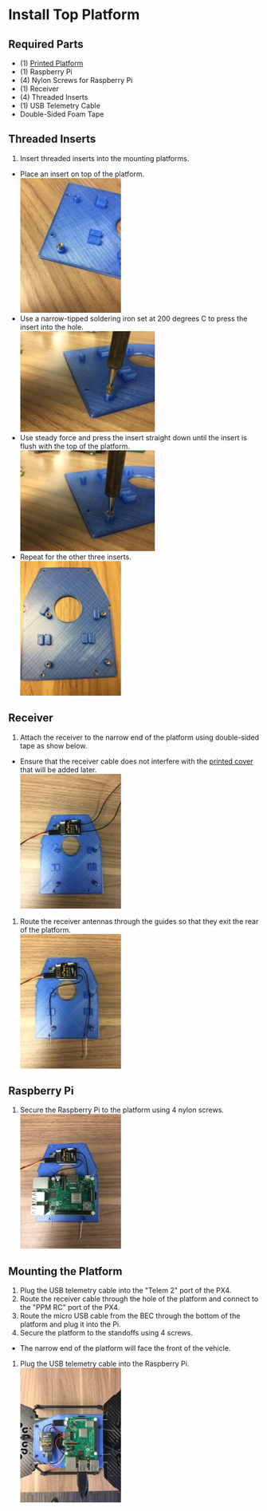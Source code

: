 Install Top Platform
==

Required Parts
--

- (1) [Printed Platform](../../3d_models/top_mounting_plate/top_mounting_plate.stl)
- (1) Raspberry Pi
- (4) Nylon Screws for Raspberry Pi
- (1) Receiver
- (4) Threaded Inserts
- (1) USB Telemetry Cable
- Double-Sided Foam Tape

Threaded Inserts
--

1. Insert threaded inserts into the mounting platforms.
  - Place an insert on top of the platform.\
  ![Insert](../images/insert_on_top.jpg)
  - Use a narrow-tipped soldering iron set at 200 degrees C to press the insert into the hole.\
  ![Insert](../images/insert_iron.jpg)
  - Use steady force and press the insert straight down until the insert is flush with the top of the platform.\
  ![Insert](../images/insert_pressing.jpg)
  - Repeat for the other three inserts.\
  ![Insert](../images/insert_all.jpg)


Receiver
--

1. Attach the receiver to the narrow end of the platform using double-sided tape as show below.
  - Ensure that the receiver cable does not interfere with the [printed cover](../../3d_models/top_mounting_plate/top_mounting_plate_lid.stl) that will be added later.\
  ![Receiver](../images/receiver_mounted.jpg)
1. Route the receiver antennas through the guides so that they exit the rear of the platform.\
![Receiver](../images/receiver_antennas.jpg)


Raspberry Pi
--

1. Secure the Raspberry Pi to the platform using 4 nylon screws.\
  ![Pi](../images/rpi_mounted.jpg)


Mounting the Platform
--

1. Plug the USB telemetry cable into the "Telem 2" port of the PX4.
1. Route the receiver cable through the hole of the platform and connect to the "PPM RC" port of the PX4.
1. Route the micro USB cable from the BEC through the bottom of the platform and plug it into the Pi.
1. Secure the platform to the standoffs using 4 screws.
  - The narrow end of the platform will face the front of the vehicle.
1. Plug the USB telemetry cable into the Raspberry Pi.\
![Assembled](../images/platform_mounted.jpg)
